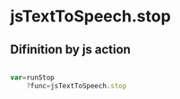 # jsTextToSpeech.stop

## Difinition by js action

```js.js

var=runStop
	?func=jsTextToSpeech.stop

```


